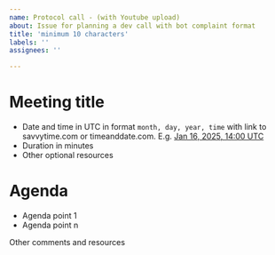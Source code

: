 ```yaml
---
name: Protocol call - (with Youtube upload)
about: Issue for planning a dev call with bot complaint format 
title: 'minimum 10 characters'
labels: ''
assignees: ''

---
```


# Meeting title 

- Date and time in UTC in format `month, day, year, time` with link to savvytime.com or timeanddate.com. E.g. [Jan 16, 2025, 14:00 UTC](https://savvytime.com/converter/utc/jan-16-2025/2pm)
- Duration in minutes
- Other optional resources 

# Agenda 

- Agenda point 1 
- Agenda point n 

Other comments and resources
